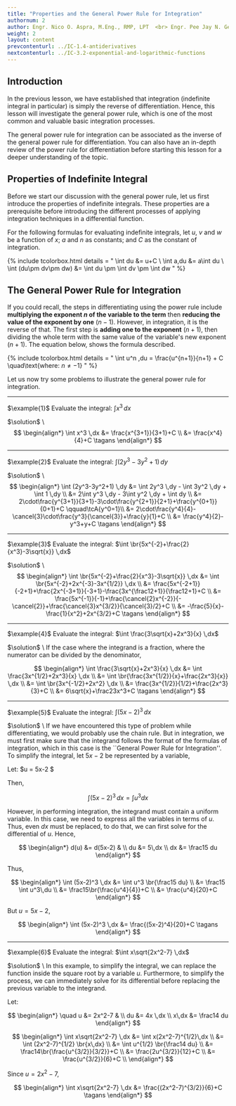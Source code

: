 ```yaml
---
title: "Properties and the General Power Rule for Integration"
authornum: 2
author: Engr. Nico O. Aspra, M.Eng., RMP, LPT  <br> Engr. Pee Jay N. Gealone
weight: 2
layout: content
prevcontenturl: ../IC-1.4-antiderivatives
nextcontenturl: ../IC-3.2-exponential-and-logarithmic-functions
---
```



## Introduction
In the previous lesson, we have established that integration (indefinite integral in particular) is simply the reverse of differentiation. Hence, this lesson will investigate the general power rule, which is one of the most common and valuable basic integration processes. 

The general power rule for integration can be associated as the inverse of the general power rule for differentiation.
You can also have an in-depth review of the power rule for differentiation before starting this lesson for a deeper understanding of the topic.

## Properties of Indefinite Integral
Before we start our discussion with the general power rule, let us first introduce the properties of indefinite integrals. These properties are a prerequisite before introducing the different processes of applying integration techniques in a differential function. 

For the following formulas for evaluating indefinite integrals, let $u$, $v$ and $w$ be a function of $x$; $a$ and $n$ as constants; and $C$ as the constant of integration.

{% include tcolorbox.html
    details = "
        \int du &= u+C \\
        \int a\,du &= a\int du \\
        \int (du\pm dv\pm dw) &= \int du \pm \int dv \pm \int dw
    "
%}



## The General Power Rule for Integration
If you could recall, the steps in differentiating using the power rule include **multiplying the exponent $n$ of the variable to the term** then **reducing the value of the exponent by one** ($n-1$). However, in integration, it is the reverse of that. The first step is **adding one to the exponent** ($n+1$), then dividing the whole term with the same value of the variable's new exponent ($n+1$). The equation below, shows the formula described.

{% include tcolorbox.html
    details = "
        \int u^n \,du = \frac{u^{n+1}}{n+1} + C \quad\text{where: $n\neq -1$}
    "
%}



<!-- - Assuming that you have already reviewed the concepts of differentials, we can observe that the general power formula for differentials follows two basic steps: (1) multiplying the function with the original exponent $n$, and (2) subtracting one from the original exponent $n$. Interestingly, it can be observed that we can apply anti-differentiation (integration) through \textit{reversing the steps} mentioned. Thus, for the general power rule for integration, we add one from the exponent $n$ then divide the function with the new exponent $n+1$. $\eref{eq:integration - general power rule}$ shows the formula described. -->







Let us now try some problems to illustrate the general power rule for integration.

---
$\example{1}$
Evaluate the integral: $\int x^3 \,dx$

$\solution$ \\
$$
\begin{align*}
	\int x^3 \,dx &= \frac{x^{3+1}}{3+1}+C \\
	&= \frac{x^4}{4}+C	\tagans
\end{align*}
$$




---
$\example{2}$
Evaluate the integral: $\int (2y^3-3y^2+1) \,dy$

$\solution$ \\
$$
\begin{align*}
	\int (2y^3-3y^2+1) \,dy &= \int 2y^3 \,dy - \int 3y^2 \,dy + \int 1 \,dy \\
	&= 2\int y^3 \,dy - 3\int y^2 \,dy + \int dy \\
	&= 2\cdot\frac{y^{3+1}}{3+1}-3\cdot\frac{y^{2+1}}{2+1}+\frac{y^{0+1}}{0+1}+C  \qquad\tcA{y^0=1}\\
	&= 2\cdot\frac{y^4}{4}-\cancel{3}\cdot\frac{y^3}{\cancel{3}}+\frac{y}{1}+C \\
	&= \frac{y^4}{2}-y^3+y+C	\tagans
\end{align*}
$$




---
$\example{3}$
Evaluate the integral: $\int \br{5x^{-2}+\frac{2}{x^3}-3\sqrt{x}} \,dx$

$\solution$ \\
$$
\begin{align*}
	\int \br{5x^{-2}+\frac{2}{x^3}-3\sqrt{x}} \,dx &= \int \br{5x^{-2}+2x^{-3}-3x^{1/2}} \,dx \\
	&= \frac{5x^{-2+1}}{-2+1}+\frac{2x^{-3+1}}{-3+1}-\frac{3x^{\frac12+1}}{\frac12+1}+C \\
	&= \frac{5x^{-1}}{-1}+\frac{\cancel{2}x^{-2}}{-\cancel{2}}+\frac{\cancel{3}x^{3/2}}{\cancel{3}/2}+C \\
	&= -\frac{5}{x}-\frac{1}{x^2}+2x^{3/2}+C 		\tagans
\end{align*}
$$



---
$\example{4}$
Evaluate the integral: $\int \frac{3\sqrt{x}+2x^3}{x} \,dx$

$\solution$ \\
If the case where the integrand is a fraction, where the numerator can be divided by the denominator,

$$
\begin{align*}
	\int \frac{3\sqrt{x}+2x^3}{x} \,dx &= \int \frac{3x^{1/2}+2x^3}{x} \,dx \\
	&= \int \br{\frac{3x^{1/2}}{x}+\frac{2x^3}{x}} \,dx \\
	&= \int \br{3x^{-1/2}+2x^2} \,dx \\
	&= \frac{3x^{1/2}}{1/2}+\frac{2x^3}{3}+C \\
	&= 6\sqrt{x}+\frac23x^3+C 		\tagans
\end{align*}
$$



---
$\example{5}$
Evaluate the integral: $\int (5x-2)^3 \,dx$

$\solution$ \\
If we have encountered this type of problem while differentiating, we would probably use the chain rule. But in integration, we must first make sure that the integrand follows the format of the formulas of integration, which in this case is the ``General Power Rule for Integration''. To simplify the integral, let $5x-2$ be represented by a variable,

Let: $u = 5x-2 $

Then,

$$\int (5x-2)^3 \,dx = \int u^3 dx$$

However, in performing integration, the integrand must contain a uniform variable. In this case, we need to express all the variables in terms of $u$. Thus, even $dx$ must be replaced, to do that, we can first solve for the differential of $u$. Hence,

$$
\begin{align*}
    d(u) &= d(5x-2) & \\
	du &= 5\,dx \\
	dx &= \frac15 du
\end{align*} 
$$

Thus,

$$
\begin{align*}  
    \int (5x-2)^3 \,dx &= \int u^3 \br{\frac15 du} \\
	&= \frac15 \int u^3\,du \\
	&= \frac15\br{\frac{u^4}{4}}+C \\
	&= \frac{u^4}{20}+C
\end{align*}
$$

But $u=5x-2$,

$$
\begin{align*} 
	\int (5x-2)^3 \,dx &= \frac{(5x-2)^4}{20}+C	\tagans
\end{align*}
$$



---
$\example{6}$
Evaluate the integral: $\int x\sqrt{2x^2-7} \,dx$

$\solution$ \\
In this example, to simplify the integral, we can replace the function inside the square root by a variable $u$. Furthermore, to simplify the process, we can immediately solve for its differential before replacing the previous variable to the integrand.

Let:

$$
\begin{align*}
	\quad u &= 2x^2-7 & \\
	du &= 4x \,dx  \\
	x\,dx &= \frac14 du
\end{align*}
$$

$$
\begin{align*}
	\int x\sqrt{2x^2-7} \,dx &= \int x(2x^2-7)^{1/2}\,dx \\
	&= \int (2x^2-7)^{1/2} \br{x\,dx} \\
	&= \int u^{1/2} \br{\frac14 du} \\
	&= \frac14\br{\frac{u^{3/2}}{3/2}}+C \\
	&= \frac{2u^{3/2}}{12}+C \\
	&= \frac{u^{3/2}}{6}+C \\
\end{align*}
$$

Since $u=2x^2-7$,

$$
\begin{align*}
	\int x\sqrt{2x^2-7} \,dx &= \frac{(2x^2-7)^{3/2}}{6}+C	\tagans
\end{align*}
$$


